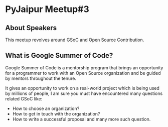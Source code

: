 # PyJaipur Meetup#3

## About Speakers
 This meetup revolves around GSoC and Open Source Contribution.

## What is Google Summer of Code?

  Google Summer of Code is a mentorship program that brings an opportunity for a programmer to work with an Open Source organization and be guided by mentors throughout the tenure.
 
  It gives an opportunity to work on a real-world project which is being used by millions of people, I am sure you must have encountered many questions related GSoC like:
 
  * How to choose an organization?
  * How to get in touch with the organization?
  * How to write a successful proposal and many more such question.
